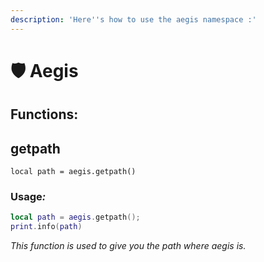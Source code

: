 ```yaml
---
description: 'Here''s how to use the aegis namespace :'
---
```


# 🛡 Aegis

## Functions:

## getpath

`local path = aegis.getpath()`

### **Usage**_:_

```lua
local path = aegis.getpath();
print.info(path)
```

_This function is used to give you the path where aegis is._
